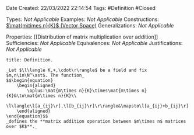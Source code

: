 <br />
<br />

Date Created: 22/03/2022 22:14:54
Tags: #Definition #Closed 

Types: _Not Applicable_
Examples: _Not Applicable_
Constructions: [$\mat{m\times n}{K}$ (Vector Space)](Vector%20Space%20of%20Matrices.md)
Generalizations: _Not Applicable_

Properties: [[Distribution of matrix multiplication over addition]]
Sufficiencies: _Not Applicable_
Equivalences: _Not Applicable_
Justifications: _Not Applicable_

``` ad-Definition
title: Definition.

_Let $\l\langle K,+,\cdot\r\rangle$ be a field and fix $m,n\in\N^\ast$. The function_
$$\begin{equation}
    \begin{aligned}
        \oplus:\mat{m\times n}{K}\times\mat{m\times n}{K}&\to\mat{m\times n}{K}\\
        \l\langle\l[a_{ij}\r],\l[b_{ij}\r]\r\rangle&\mapsto\l[a_{ij}+b_{ij}\r]
    \end{aligned}
\end{equation}$$
_defines the **matrix addition operation between $m\times n$ matrices over $K$**._

```

